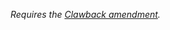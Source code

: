 _Requires the [Clawback amendment](https://github.com/XRPLF/XRPL-Standards/tree/master/XLS-39d-clawback)._
